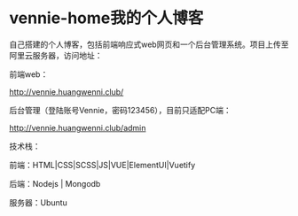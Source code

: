# vennie-home我的个人博客

自己搭建的个人博客，包括前端响应式web网页和一个后台管理系统。项目上传至阿里云服务器，访问地址：

前端web：

http://vennie.huangwenni.club/

后台管理（登陆账号Vennie，密码123456），目前只适配PC端：

http://vennie.huangwenni.club/admin

技术栈：

前端：HTML|CSS|SCSS|JS|VUE|ElementUI|Vuetify

后端：Nodejs | Mongodb

服务器：Ubuntu
